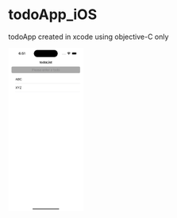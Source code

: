 # todoApp_iOS
todoApp created in xcode using objective-C only

<img src="ss.png" width=30% height=30%>
